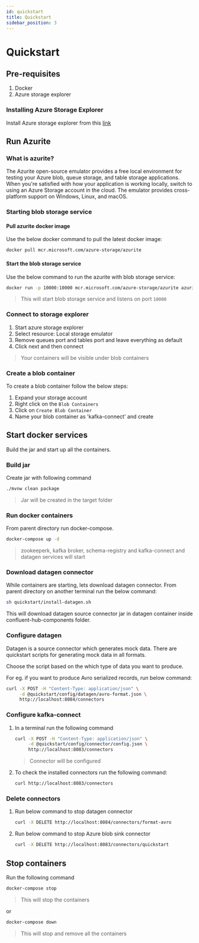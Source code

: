 ```yaml
---
id: quickstart
title: Quickstart
sidebar_position: 3
---
```


# Quickstart

## Pre-requisites

1. Docker
2. Azure storage explorer


### Installing Azure Storage Explorer
Install Azure storage explorer from this [link](https://azure.microsoft.com/en-in/features/storage-explorer/)

## Run Azurite

### What is azurite?
The Azurite open-source emulator provides a free local environment for testing your Azure blob, queue storage, and table storage applications. When you're satisfied with how your application is working locally, switch to using an Azure Storage account in the cloud. The emulator provides cross-platform support on Windows, Linux, and macOS.

### Starting blob storage service

#### Pull azurite docker image

Use the below docker command to pull the latest docker image:

```bash
docker pull mcr.microsoft.com/azure-storage/azurite
```

#### Start the blob storage service

Use the below command to run the azurite with blob storage service:

```bash
docker run -p 10000:10000 mcr.microsoft.com/azure-storage/azurite azurite-blob --blobHost 0.0.0.0
```

> This will start blob storage service and listens on port `10000`

### Connect to storage explorer

1. Start azure storage explorer
2. Select resource: Local storage emulator
3. Remove queues port and tables port and leave everything as default
4. Click next and then connect

> Your containers will be visible under blob containers

### Create a blob container

To create a blob container follow the below steps:
1. Expand your storage account
2. Right click on the `Blob Containers`
3. Click on `Create Blob Container`
4. Name your blob container as 'kafka-connect' and create

## Start docker services
Build the jar and start up all the containers.

### Build jar

Create jar with following command

```bash
./mvnw clean package
```

> Jar will be created in the target folder

### Run docker containers

From parent directory run docker-compose.

```bash
docker-compose up -d
```

> zookeeperk, kafka broker, schema-registry and kafka-connect and datagen services will start


### Download datagen connector

While containers are starting, lets download datagen connector. From parent directory on another terminal
run the below command:

```bash
sh quickstart/install-datagen.sh
```

This will download datagen source connector jar in datagen container inside confluent-hub-components folder.

### Configure datagen

Datagen is a source connector which generates mock data.
There are quickstart scripts for generating mock data in all formats.

Choose the script based on the which type of data you want to produce.

For eg. if you want to produce Avro serialized records, run below command:

```bash
curl -X POST -H "Content-Type: application/json" \
     -d @quickstart/config/datagen/avro-format.json \
     http://localhost:8084/connectors
```


### Configure kafka-connect

1. In a terminal run the following command

    ```bash
    curl -X POST -H "Content-Type: application/json" \
         -d @quickstart/config/connector/config.json \
         http://localhost:8083/connectors
    ```

    > Connector will be configured

2. To check the installed connectors run the following command:

    ```bash
    curl http://localhost:8083/connectors
    ```


### Delete connectors

1. Run below command to stop datagen connector

    ```bash
    curl -X DELETE http://localhost:8084/connectors/format-avro
    ```

 1. Run below command to stop Azure blob sink connector

    ```bash
    curl -X DELETE http://localhost:8083/connectors/quickstart
    ```


## Stop containers

Run the following command

```bash
docker-compose stop
```

> This will stop the containers

or

```bash
docker-compose down
```

> This will stop and remove all the containers